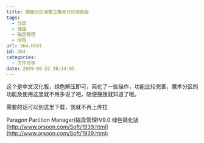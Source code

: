 ```yaml
---
title: 硬盘分区调整之魔术分区绿色版
tags:
  - 分区
  - 硬盘
  - 磁盘管理
  - 绿色
url: 364.html
id: 364
categories:
  - 文件分享
date: 2009-09-22 20:34:05
---
```


这个是中文汉化版，绿色解压即可，简化了一些操作，功能比较完善，魔术分区的功能及使用这里就不用多说了吧，随便搜搜就知道了哦。  

需要的话可以到这里下载，我就不再上传拉  

Paragon Partition Manager(磁盘管理)V9.0 绿色简化版 [http://www.orsoon.com/Soft/1939.html](http://www.orsoon.com/Soft/1939.html)
